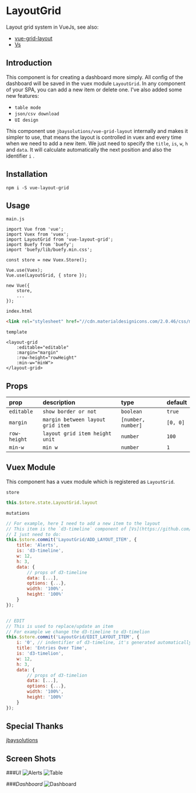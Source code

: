 # LayoutGrid

Layout grid system in VueJs, see also:

- [vue-grid-layout](https://github.com/jbaysolutions/vue-grid-layout)
- [Vs](https://github.com/GopherJ/Vs)


## Introduction

This component is for creating a dashboard more simply. All config of the dashboard will be saved in the vuex module `LayoutGrid`. In any component of
your SPA, you can add a new item or delete one. I've also added some new features:

- `table mode`
- `json/csv download`
- `UI design`

This component use `jbaysolutions/vue-grid-layout` internally and makes it simpler to use, that means the layout is controlled in vuex and every time
when we need to add a new item. We just need to specify the `title`, `is`, `w`, `h` and `data`. It will calculate automatically the next position and
also the identifier `i` .


## Installation

```
npm i -S vue-layout-grid
```

## Usage

`main.js`
```
import Vue from 'vue';
import Vuex from 'vuex';
import LayoutGrid from 'vue-layout-grid';
import Buefy from 'buefy';
import 'buefy/lib/buefy.min.css';

const store = new Vuex.Store();

Vue.use(Vuex);
Vue.use(LayoutGrid, { store });

new Vue({
    store,
    ...
});
```

`index.html`

```html
<link rel="stylesheet" href="//cdn.materialdesignicons.com/2.0.46/css/materialdesignicons.min.css">
```

`template`

```vue
<layout-grid
    :editable="editable"
    :margin="margin"
    :row-height="rowHeight"
    :min-w="minW">
</layout-grid>
```


## Props

|prop|description|type|default|
|:---|:---|:---|:---|
|`editable`|`show border or not`|`boolean`|`true`|
|`margin`|`margin between layout grid item`|`[number, number]`|`[0, 0]`|
|`row-height`|`layout grid item height unit`|`number`|`100`|
|`min-w`|`min w`|`number`|`1`|



## Vuex Module

This component has a vuex module which is registered as `LayoutGrid`.

`store`

```javascript
this.$store.state.LayoutGrid.layout
```

`mutations`

```javascript
// For example, here I need to add a new item to the layout
// This item is the `d3-timeline` component of [Vs](https://github.com/GopherJ/Vs)
// I just need to do:
this.$store.commit('LayoutGrid/ADD_LAYOUT_ITEM', {
    title: 'Alerts',
    is: 'd3-timeline',
    w: 12,
    h: 3,
    data: {
        // props of d3-timeline
        data: [...],
        options: {...},
        width: '100%',
        height: '100%'
    }
});


// EDIT
// This is used to replace/update an item
// For example we change the d3-timeline to d3-timelion
this.$store.commit('LayoutGrid/EDIT_LAYOUT_ITEM', {
    i: '0', // indentifier of d3-timeline, it's generated automatically
    title: 'Entries Over Time',
    is: 'd3-timelion',
    w: 12,
    h: 3,
    data: {
        // props of d3-timelion
        data: [...],
        options: {...},
        width: '100%',
        height: '100%'
    }
});
```


## Special Thanks

[jbaysolutions](https://github.com/jbaysolutions)



## Screen Shots

*###UI*
![Alerts](../images/Alerts.PNG)
![Table](../images/Table.PNG)


*###Dashboard*
![Dashboard](../images/Dashboard.PNG)
